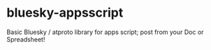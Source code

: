 # bluesky-appsscript
Basic Bluesky / atproto library for apps script; post from your Doc or Spreadsheet!
